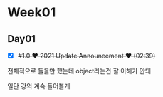 # Week01

## Day01
- [x] ~~#1.0 ❤️ 2021 Update Announcement ❤️ (02:39)~~

전체적으로 들을만 했는데 object라는건 잘 이해가 안돼

일단 강의 계속 들어볼게